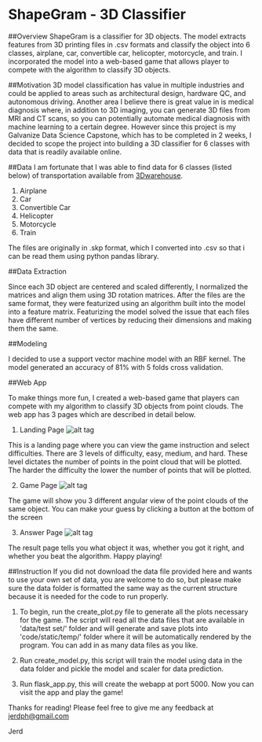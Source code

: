 # ShapeGram - 3D Classifier
##Overview
ShapeGram is a classifier for 3D objects. The model extracts features from 3D printing files in .csv formats and classify the object into 6 classes, airplane, car, convertible car, helicopter, motorcycle, and train. I incorporated the model into a web-based game that allows player to compete with the algorithm to classify 3D objects.

##Motivation
3D model classification has value in multiple industries and could be applied to areas such as architectural design, hardware QC, 
and autonomous driving. Another area I believe there is great value in is medical diagnosis where, in addition to 3D imaging, you can generate 3D files from MRI and CT scans, so you can potentially automate medical diagnosis with machine learning to a certain degree. 
However since this project is my Galvanize Data Science Capstone, which has to be completed in 2 weeks, I decided to scope the project into building a 3D classifier for 6 classes with data that is readily available online.

##Data 
I am fortunate that I was able to find data for 6 classes (listed below) of transportation available from [3Dwarehouse](https://3dwarehouse.sketchup.com/?hl=en).

1. Airplane
2. Car
3. Convertible Car
4. Helicopter
5. Motorcycle
6. Train

The files are originally in .skp format, which I converted into .csv so that i can be read them using python pandas library. 

##Data Extraction

Since each 3D object are centered and scaled differently, I normalized the matrices and align them using 3D rotation matrices.
After the files are the same format, they were featurized using an algorithm built into the model into a feature matrix. Featurizing the model solved the issue that each files have different number of vertices by reducing their dimensions and making them the same.

##Modeling

I decided to use a support vector machine model with an RBF kernel. The model generated an accuracy of 81% with 5 folds cross validation.

##Web App

To make things more fun, I created a web-based game that players can compete with my algorithm to classify 3D objects from point clouds. The web app has 3 pages which are described in detail below.

1. Landing Page
![alt tag](https://raw.github.com/jerdph/ShapeGram/master/img/home_page.png)

This is a landing page where you can view the game instruction and select difficulties. There are 3 levels of difficulty, easy, medium, and hard. These level dictates the number of points in the point cloud that will be plotted. The harder the difficulty the lower the number of points that will be plotted.

2. Game Page
![alt tag](https://raw.github.com/jerdph/ShapeGram/master/img/game_page.png)

The game will show you 3 different angular view of the point clouds of the same object. You can make your guess by clicking a button at the bottom of the screen

3. Answer Page
![alt tag](https://raw.github.com/jerdph/ShapeGram/master/img/result_page.png)

The result page tells you what object it was, whether you got it right, and whether you beat the algorithm. Happy playing!


##Instruction
If you did not download the data file provided here and wants to use your own set of data, you are welcome to do so, but please make sure the data folder is formatted the same way as the current structure because it is needed for the code to run properly.

1. To begin, run the create_plot.py file to generate all the plots necessary for the game. The script will read all the data files that are available in 'data/test set/' folder and will generate and save plots into 'code/static/temp/' folder where it will be automatically rendered by the program. You can add in as many data files as you like. 

2. Run create_model.py, this script will train the model using data in the data folder and pickle the model and scaler for data prediction.

3. Run flask_app.py, this will create the webapp at port 5000. Now you can visit the app and play the game!

Thanks for reading! Please feel free to give me any feedback at jerdph@gmail.com

Jerd
